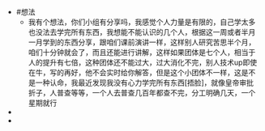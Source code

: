 - #想法
	- 我有个想法，你们小组有分享吗，我感觉个人力量是有限的，自己学太多也没法去学完所有东西，我想能不能认识的几个人，根据这一周或者半月一月学到的东西分享，跟咱们课前演讲一样，这样别人研究苦思半个月，咱们十分钟就会了，而且还能进行讲解，这样如果团体是七个人，相当于人的提升有七倍，这种团体还不能过大，过大消化不完，别人技术up即使在牛，写的再好，他不会实时给你解答，但是这个小团体不一样，这是不是一种认命，我最近发现我没有心力学完所有东西[捂脸]，就像皇帝审批折子，人普查等等，一个人去普查几百年都查不完，分工明确几天，一个星期就行
-
-